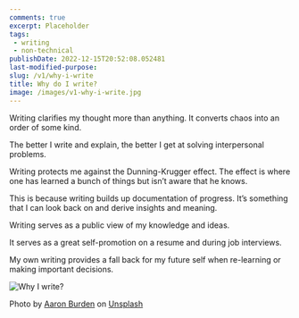 ```yaml
---
comments: true
excerpt: Placeholder 
tags:
 - writing
 - non-technical
publishDate: 2022-12-15T20:52:08.052481
last-modified-purpose:
slug: /v1/why-i-write
title: Why do I write?
image: /images/v1-why-i-write.jpg
---
```


Writing clarifies my thought more than anything. It converts chaos into an order of some kind.

The better I write and explain, the better I get at solving interpersonal problems.

Writing protects me against the Dunning-Krugger effect. The effect is where one has learned a bunch of things but isn’t aware that he knows.

This is because writing builds up documentation of progress. It’s something that I can look back on and derive insights and meaning.

Writing serves as a public view of my knowledge and ideas.

It serves as a great self-promotion on a resume and during job interviews.

My own writing provides a fall back for my future self when re-learning or making important decisions.

![Why I write?](/images/v1-why-i-write.jpg)

Photo by <a href="https://unsplash.com/@aaronburden?utm_source=unsplash&utm_medium=referral&utm_content=creditCopyText">Aaron Burden</a> on <a href="https://unsplash.com/s/photos/writing?utm_source=unsplash&utm_medium=referral&utm_content=creditCopyText">Unsplash</a>
